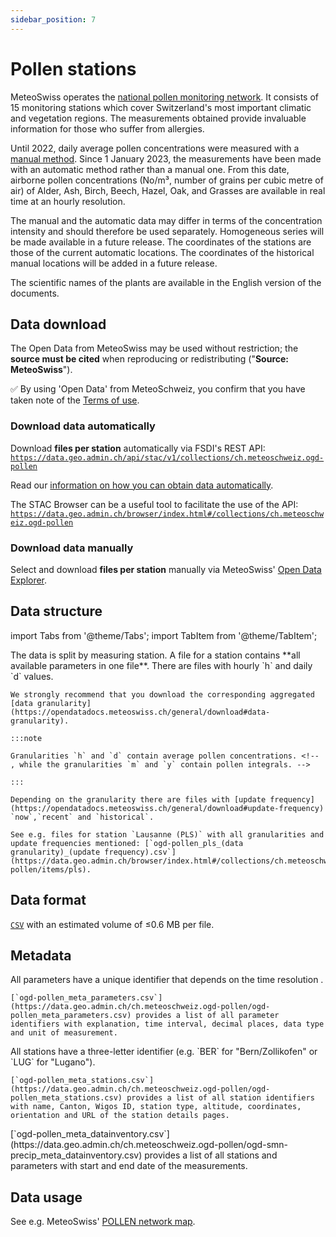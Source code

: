 ```yaml
---
sidebar_position: 7
---
```


# Pollen stations

MeteoSwiss operates the [national pollen monitoring network](https://www.meteoswiss.admin.ch/weather/measurement-systems/land-based-stations/automatic-pollen-monitoring-network-swisspollen.html). It consists of 15 monitoring stations which cover Switzerland's most important climatic and vegetation regions. The measurements obtained provide invaluable information for those who suffer from allergies.

Until 2022, daily average pollen concentrations were measured with a [manual method](https://www.meteoswiss.admin.ch/weather/measurement-systems/land-based-stations/pollen-monitoring-network-manual-method.html). Since 1 January 2023, the measurements have been made with an automatic method rather than a manual one. From this date, airborne pollen concentrations (No/m³, number of grains per cubic metre of air) of Alder, Ash, Birch, Beech, Hazel, Oak, and Grasses are available in real time at an hourly resolution.

The manual and the automatic data may differ in terms of the concentration intensity and should therefore be used separately. Homogeneous series will be made available in a future release. The coordinates of the stations are those of the current automatic locations. The coordinates of the historical manual locations will be added in a future release.

The scientific names of the plants are available in the English version of the documents.

## Data download

The Open Data from MeteoSwiss may be used without restriction; the **source must be cited** when reproducing or redistributing ("**Source: MeteoSwiss**").

:white_check_mark: By using 'Open Data' from MeteoSchweiz, you confirm that you have taken note of the [Terms of use](/general/terms-of-use).

### Download data automatically

Download **files per station** automatically via FSDI's REST API: [`https://data.geo.admin.ch/api/stac/v1/collections/ch.meteoschweiz.ogd-pollen`](https://data.geo.admin.ch/api/stac/v1/collections/ch.meteoschweiz.ogd-pollen)

Read our [information on how you can obtain data automatically](/general/download#how-to-download-files-automatically--).

The STAC Browser can be a useful tool to facilitate the use of the API: [`https://data.geo.admin.ch/browser/index.html#/collections/ch.meteoschweiz.ogd-pollen`](https://data.geo.admin.ch/browser/index.html#/collections/ch.meteoschweiz.ogd-pollen)

### Download data manually

Select and download **files per station** manually via MeteoSwiss' [Open Data Explorer](https://www.meteoswiss.admin.ch/services-and-publications/applications/ext/download-data-without-coding-skills.html#lang=en&mdt=normal&pgid=Pollen&sid=&col=&di=&tr=&hdr=).

## Data structure

import Tabs from '@theme/Tabs';
import TabItem from '@theme/TabItem';

<Tabs queryString="data-structure">
  <TabItem value="files-per-station" label="Files per station">
    The data is split by measuring station. A file for a station contains **all available parameters in one file**. There are files with hourly `h` and daily `d` values.

    We strongly recommend that you download the corresponding aggregated [data granularity](https://opendatadocs.meteoswiss.ch/general/download#data-granularity).

    :::note 

    Granularities `h` and `d` contain average pollen concentrations. <!-- , while the granularities `m` and `y` contain pollen integrals. -->

    :::
   
    Depending on the granularity there are files with [update frequency](https://opendatadocs.meteoswiss.ch/general/download#update-frequency) `now`,`recent` and `historical`.
    
    See e.g. files for station `Lausanne (PLS)` with all granularities and update frequencies mentioned: [`ogd-pollen_pls_(data granularity)_(update frequency).csv`](https://data.geo.admin.ch/browser/index.html#/collections/ch.meteoschweiz.ogd-pollen/items/pls).
  </TabItem>
</Tabs>

## Data format

[`CSV`](https://opendatadocs.meteoswiss.ch/general/download#column-separators-and-decimal-dividers) with an estimated volume of ≤0.6 MB per file.

## Metadata

<Tabs queryString="metadata">
  <TabItem value="parameters" label="Parameter">
    All parameters have a unique identifier that depends on the time resolution <!-- (e.g. `dkl010z0` for "wind direction; ten-minute average") -->.
    
    [`ogd-pollen_meta_parameters.csv`](https://data.geo.admin.ch/ch.meteoschweiz.ogd-pollen/ogd-pollen_meta_parameters.csv) provides a list of all parameter identifiers with explanation, time interval, decimal places, data type and unit of measurement.
  </TabItem>
  <TabItem value="stations" label="Stations">
    All stations have a three-letter identifier (e.g. `BER` for "Bern/Zollikofen" or `LUG` for "Lugano").
    
    [`ogd-pollen_meta_stations.csv`](https://data.geo.admin.ch/ch.meteoschweiz.ogd-pollen/ogd-pollen_meta_stations.csv) provides a list of all station identifiers with name, Canton, Wigos ID, station type, altitude, coordinates, orientation and URL of the station details pages.
  </TabItem>
  <TabItem value="data-inventory" label="Data inventory">
    [`ogd-pollen_meta_datainventory.csv`](https://data.geo.admin.ch/ch.meteoschweiz.ogd-pollen/ogd-smn-precip_meta_datainventory.csv) provides a list of all stations and parameters with start and end date of the measurements.
  </TabItem>
</Tabs>

## Data usage

See e.g. MeteoSwiss' [POLLEN network map](https://www.meteoswiss.admin.ch/services-and-publications/applications/measurement-values-and-measuring-networks.html#param=messnetz-pollen&lang=en&table=false&station=PLZ&chart=day).
